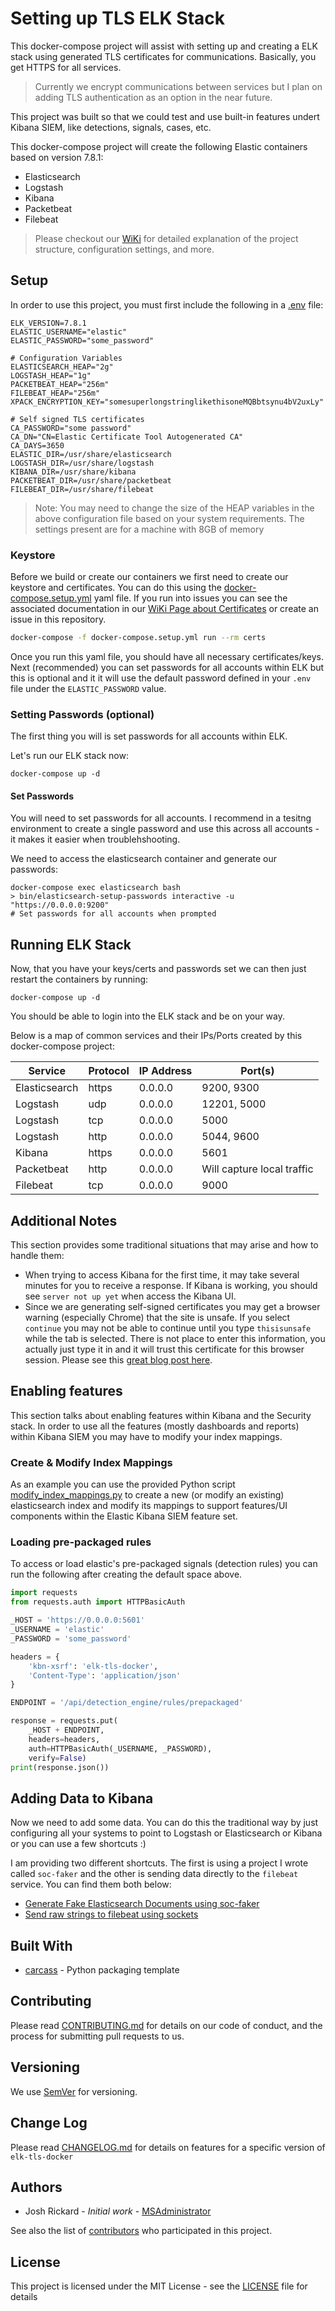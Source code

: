 # Setting up TLS ELK Stack

This docker-compose project will assist with setting up and creating a ELK stack using generated TLS certificates for communications.  Basically, you get HTTPS for all services.  

> Currently we encrypt communications between services but I plan on adding TLS authentication as an option in the near future.

This project was built so that we could test and use built-in features undert Kibana SIEM, like detections, signals, cases, etc.

This docker-compose project will create the following Elastic containers based on version 7.8.1:

* Elasticsearch
* Logstash
* Kibana
* Packetbeat
* Filebeat

> Please checkout our [WiKi](https://github.com/swimlane/elk-tls-docker/wiki) for detailed explanation of the project structure, configuration settings, and more.

## Setup

In order to use this project, you must first include the following in a [.env](.env) file:

```text
ELK_VERSION=7.8.1
ELASTIC_USERNAME="elastic"
ELASTIC_PASSWORD="some_password"

# Configuration Variables
ELASTICSEARCH_HEAP="2g"
LOGSTASH_HEAP="1g"
PACKETBEAT_HEAP="256m"
FILEBEAT_HEAP="256m"
XPACK_ENCRYPTION_KEY="somesuperlongstringlikethisoneMQBbtsynu4bV2uxLy"

# Self signed TLS certificates
CA_PASSWORD="some password"
CA_DN="CN=Elastic Certificate Tool Autogenerated CA"
CA_DAYS=3650
ELASTIC_DIR=/usr/share/elasticsearch
LOGSTASH_DIR=/usr/share/logstash
KIBANA_DIR=/usr/share/kibana
PACKETBEAT_DIR=/usr/share/packetbeat
FILEBEAT_DIR=/usr/share/filebeat
```

> Note: You may need to change the size of the HEAP variables in the above configuration file based on your system requirements.  The settings present are for a machine with 8GB of memory

### Keystore

Before we build or create our containers we first need to create our keystore and certificates.  You can do this using the [docker-compose.setup.yml](docker-compose.setup.yml) yaml file.  If you run into issues you can see the associated documentation in our [WiKi Page about Certificates](https://github.com/swimlane/elk-tls-docker/wiki/Certificates) or create an issue in this repository.

```bash
docker-compose -f docker-compose.setup.yml run --rm certs
```

Once you run this yaml file, you should have all necessary certificates/keys.  Next (recommended) you can set passwords for all accounts within ELK but this is optional and it it will use the default password defined in your `.env` file under the `ELASTIC_PASSWORD` value.

### Setting Passwords (optional)

The first thing you will is set passwords for all accounts within ELK.

Let's run our ELK stack now:

```
docker-compose up -d
```

#### Set Passwords

You will need to set passwords for all accounts.  I recommend in a tesitng environment to create a single password and use this across all accounts - it makes it easier when troublehshooting.

We need to access the elasticsearch container and generate our passwords:

```
docker-compose exec elasticsearch bash
> bin/elasticsearch-setup-passwords interactive -u "https://0.0.0.0:9200"
# Set passwords for all accounts when prompted
```

## Running ELK Stack

Now, that you have your keys/certs and passwords set we can then just restart the containers by running:

```
docker-compose up -d
```

You should be able to login into the ELK stack and be on your way.

Below is a map of common services and their IPs/Ports created by this docker-compose project:

|Service      |Protocol    | IP Address | Port(s)   |
|-------------|------------|------------|-----------|
|Elasticsearch|https       |0.0.0.0     |9200, 9300 |
|Logstash     |udp         |0.0.0.0     |12201, 5000|
|Logstash     |tcp         |0.0.0.0     |5000       |
|Logstash     |http        |0.0.0.0     |5044, 9600 |
|Kibana       |https       |0.0.0.0     |5601       |
|Packetbeat   |http        |0.0.0.0     |Will capture local traffic|
|Filebeat     |tcp         |0.0.0.0     |9000       |


## Additional Notes

This section provides some traditional situations that may arise and how to handle them:

* When trying to access Kibana for the first time, it may take several minutes for you to receive a response.  If Kibana is working, you should see `server not up yet` when access the Kibana UI.  
* Since we are generating self-signed certificates you may get a browser warning (especially Chrome) that the site is unsafe. If you select `continue` you may not be able to continue until you type `thisisunsafe` while the tab is selected.  There is not place to enter this information, you actually just type it in and it will trust this certificate for this browser session.  Please see this [great blog post here](https://medium.com/@dblazeski/chrome-bypass-net-err-cert-invalid-for-development-daefae43eb12).

## Enabling features

This section talks about enabling features within Kibana and the Security stack.  In order to use all the features (mostly dashboards and reports) within Kibana SIEM you may have to modify your index mappings.

### Create & Modify Index Mappings

As an example you can use the provided Python script [modify_index_mappings.py](bin/modify_index_mappings.py) to create a new (or modify an existing) elasticsearch index and modify its mappings to support features/UI components within the Elastic Kibana SIEM feature set.

### Loading pre-packaged rules

To access or load elastic's pre-packaged signals (detection rules) you can run the following after creating the default space above.

```python
import requests
from requests.auth import HTTPBasicAuth

_HOST = 'https://0.0.0.0:5601'
_USERNAME = 'elastic'
_PASSWORD = 'some_password'

headers = {
    'kbn-xsrf': 'elk-tls-docker',
    'Content-Type': 'application/json'
}

ENDPOINT = '/api/detection_engine/rules/prepackaged'

response = requests.put(
    _HOST + ENDPOINT, 
    headers=headers, 
    auth=HTTPBasicAuth(_USERNAME, _PASSWORD), 
    verify=False)
print(response.json())
```

## Adding Data to Kibana

Now we need to add some data.  You can do this the traditional way by just configuring all your systems to point to Logstash or Elasticsearch or Kibana or you can use a few shortcuts :)

I am providing two different shortcuts.  The first is using a project I wrote called `soc-faker` and the other is sending data directly to the `filebeat` service. You can find them both below:

* [Generate Fake Elasticsearch Documents using soc-faker](bin/send_document_to_elasticsearch.py)
* [Send raw strings to filebeat using sockets](bin/send_data_to_filebeat.py)

## Built With

* [carcass](https://github.com/MSAdministrator/carcass) - Python packaging template

## Contributing

Please read [CONTRIBUTING.md](CONTRIBUTING.md) for details on our code of conduct, and the process for submitting pull requests to us.

## Versioning

We use [SemVer](http://semver.org/) for versioning. 

## Change Log

Please read [CHANGELOG.md](CHANGELOG.md) for details on features for a specific version of `elk-tls-docker`

## Authors

* Josh Rickard - *Initial work* - [MSAdministrator](https://github.com/msadministrator)

See also the list of [contributors](https://github.com/swimlane/elk-tls-docker/contributors) who participated in this project.

## License

This project is licensed under the MIT License - see the [LICENSE](LICENSE.md) file for details
